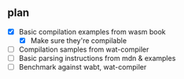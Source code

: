 
## plan

* [x] Basic compilation examples from wasm book
  * [x] Make sure they're compilable
* [ ] Compilation samples from wat-compiler
* [ ] Basic parsing instructions from mdn & examples
* [ ] Benchmark against wabt, wat-compiler
